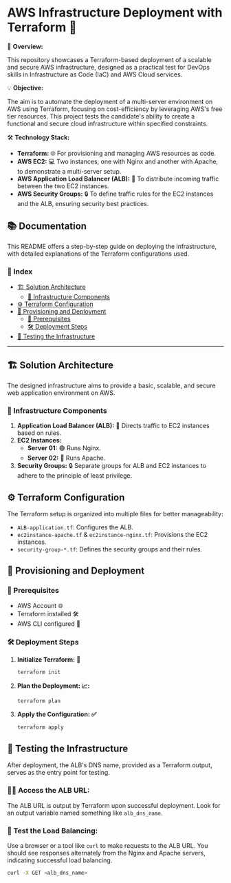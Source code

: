 # AWS Infrastructure Deployment with Terraform 🌟

🚀 **Overview:**

This repository showcases a Terraform-based deployment of a scalable and secure AWS infrastructure, designed as a practical test for DevOps skills in Infrastructure as Code (IaC) and AWS Cloud services.

💡 **Objective:**

The aim is to automate the deployment of a multi-server environment on AWS using Terraform, focusing on cost-efficiency by leveraging AWS's free tier resources. This project tests the candidate's ability to create a functional and secure cloud infrastructure within specified constraints.

🛠️ **Technology Stack:**

- **Terraform:** 🌐 For provisioning and managing AWS resources as code.
- **AWS EC2:** 💻 Two instances, one with Nginx and another with Apache, to demonstrate a multi-server setup.
- **AWS Application Load Balancer (ALB):** 🔄 To distribute incoming traffic between the two EC2 instances.
- **AWS Security Groups:** 🔒 To define traffic rules for the EC2 instances and the ALB, ensuring security best practices.

## 📚 Documentation

This README offers a step-by-step guide on deploying the infrastructure, with detailed explanations of the Terraform configurations used.

### 📖 Index

- [🏗️ Solution Architecture](#solution-architecture)
  - [🔧 Infrastructure Components](#infrastructure-components)
- [⚙️ Terraform Configuration](#terraform-configuration)
- [🚀 Provisioning and Deployment](#provisioning-and-deployment)
  - [🔑 Prerequisites](#prerequisites)
  - [🛠️ Deployment Steps](#deployment-steps)
- [🧪 Testing the Infrastructure](#testing-the-infrastructure)

---

## 🏗️ Solution Architecture

The designed infrastructure aims to provide a basic, scalable, and secure web application environment on AWS.

### 🔧 Infrastructure Components

1. **Application Load Balancer (ALB):** 🔄 Directs traffic to EC2 instances based on rules.
2. **EC2 Instances:**
   - **Server 01:** 🟢 Runs Nginx.
   - **Server 02:** 🔵 Runs Apache.
3. **Security Groups:** 🔒 Separate groups for ALB and EC2 instances to adhere to the principle of least privilege.

## ⚙️ Terraform Configuration

The Terraform setup is organized into multiple files for better manageability:

- `ALB-application.tf`: Configures the ALB.
- `ec2instance-apache.tf` & `ec2instance-nginx.tf`: Provisions the EC2 instances.
- `security-group-*.tf`: Defines the security groups and their rules.

## 🚀 Provisioning and Deployment

### 🔑 Prerequisites

- AWS Account 🌐
- Terraform installed 🛠️
- AWS CLI configured 🔧

### 🛠️ Deployment Steps

1. **Initialize Terraform:** 🌱
   ```bash
   terraform init
   ```
1. **Plan the Deployment: 📈:**
   ```bash
   terraform plan
   ```
1. **Apply the Configuration: ✅**
   ```bash
   terraform apply
   ```
## 🧪 Testing the Infrastructure

After deployment, the ALB's DNS name, provided as a Terraform output, serves as the entry point for testing.

### 🕵️‍♂️ Access the ALB URL:

The ALB URL is output by Terraform upon successful deployment. Look for an output variable named something like `alb_dns_name`.

### 🚀 Test the Load Balancing:

Use a browser or a tool like `curl` to make requests to the ALB URL. You should see responses alternately from the Nginx and Apache servers, indicating successful load balancing.

```bash
curl -X GET <alb_dns_name>
```




   
